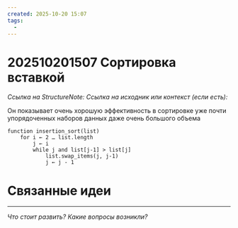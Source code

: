 ```yaml
---
created: 2025-10-20 15:07
tags:
  - 
---
```

# 202510201507 Сортировка вставкой

*Ссылка на StructureNote:*
*Ссылка на исходник или контекст (если есть):* 

Он показывает очень хорошую эффективность в сортировке уже почти упорядоченных наборов данных даже очень большого объема

```
function insertion_sort(list)
    for i ← 2 … list.length
        j ← i
        while j and list[j-1] > list[j]
            list.swap_items(j, j-1)
            j ← j - 1
```

# Связанные идеи

---

*Что стоит развить? Какие вопросы возникли?*
